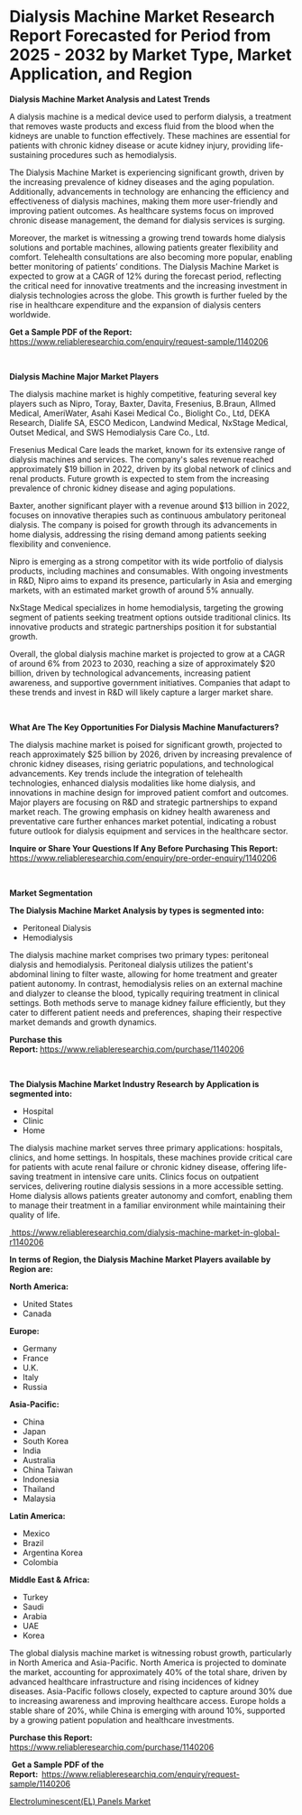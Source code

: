 <p><h1>Dialysis Machine Market Research Report Forecasted for Period from 2025 -  2032 by Market Type, Market Application, and Region</h1></p><p><strong>Dialysis Machine Market Analysis and Latest Trends</strong></p>
<p><p>A dialysis machine is a medical device used to perform dialysis, a treatment that removes waste products and excess fluid from the blood when the kidneys are unable to function effectively. These machines are essential for patients with chronic kidney disease or acute kidney injury, providing life-sustaining procedures such as hemodialysis.</p><p>The Dialysis Machine Market is experiencing significant growth, driven by the increasing prevalence of kidney diseases and the aging population. Additionally, advancements in technology are enhancing the efficiency and effectiveness of dialysis machines, making them more user-friendly and improving patient outcomes. As healthcare systems focus on improved chronic disease management, the demand for dialysis services is surging.</p><p>Moreover, the market is witnessing a growing trend towards home dialysis solutions and portable machines, allowing patients greater flexibility and comfort. Telehealth consultations are also becoming more popular, enabling better monitoring of patients’ conditions. The Dialysis Machine Market is expected to grow at a CAGR of 12% during the forecast period, reflecting the critical need for innovative treatments and the increasing investment in dialysis technologies across the globe. This growth is further fueled by the rise in healthcare expenditure and the expansion of dialysis centers worldwide.</p></p>
<p><strong>Get a Sample PDF of the Report:&nbsp;</strong> <a href="https://www.reliableresearchiq.com/enquiry/request-sample/1140206?utm_campaign=3053&utm_medium=2&utm_source=Github&utm_content=ia&utm_term=25032025&utm_id=dialysis-machine">https://www.reliableresearchiq.com/enquiry/request-sample/1140206</a></p>
<p>&nbsp;</p>
<p><strong>Dialysis Machine Major Market Players</strong></p>
<p><p>The dialysis machine market is highly competitive, featuring several key players such as Nipro, Toray, Baxter, Davita, Fresenius, B.Braun, Allmed Medical, AmeriWater, Asahi Kasei Medical Co., Biolight Co., Ltd, DEKA Research, Dialife SA, ESCO Medicon, Landwind Medical, NxStage Medical, Outset Medical, and SWS Hemodialysis Care Co., Ltd.</p><p>Fresenius Medical Care leads the market, known for its extensive range of dialysis machines and services. The company's sales revenue reached approximately $19 billion in 2022, driven by its global network of clinics and renal products. Future growth is expected to stem from the increasing prevalence of chronic kidney disease and aging populations.</p><p>Baxter, another significant player with a revenue around $13 billion in 2022, focuses on innovative therapies such as continuous ambulatory peritoneal dialysis. The company is poised for growth through its advancements in home dialysis, addressing the rising demand among patients seeking flexibility and convenience.</p><p>Nipro is emerging as a strong competitor with its wide portfolio of dialysis products, including machines and consumables. With ongoing investments in R&D, Nipro aims to expand its presence, particularly in Asia and emerging markets, with an estimated market growth of around 5% annually.</p><p>NxStage Medical specializes in home hemodialysis, targeting the growing segment of patients seeking treatment options outside traditional clinics. Its innovative products and strategic partnerships position it for substantial growth.</p><p>Overall, the global dialysis machine market is projected to grow at a CAGR of around 6% from 2023 to 2030, reaching a size of approximately $20 billion, driven by technological advancements, increasing patient awareness, and supportive government initiatives. Companies that adapt to these trends and invest in R&D will likely capture a larger market share.</p></p>
<p>&nbsp;</p>
<p><strong>What Are The Key Opportunities For Dialysis Machine Manufacturers?</strong></p>
<p><p>The dialysis machine market is poised for significant growth, projected to reach approximately $25 billion by 2026, driven by increasing prevalence of chronic kidney diseases, rising geriatric populations, and technological advancements. Key trends include the integration of telehealth technologies, enhanced dialysis modalities like home dialysis, and innovations in machine design for improved patient comfort and outcomes. Major players are focusing on R&D and strategic partnerships to expand market reach. The growing emphasis on kidney health awareness and preventative care further enhances market potential, indicating a robust future outlook for dialysis equipment and services in the healthcare sector.</p></p>
<p><strong>Inquire or Share Your Questions If Any Before Purchasing This Report:</strong> <a href="https://www.reliableresearchiq.com/enquiry/pre-order-enquiry/1140206?utm_campaign=3053&utm_medium=2&utm_source=Github&utm_content=ia&utm_term=25032025&utm_id=dialysis-machine">https://www.reliableresearchiq.com/enquiry/pre-order-enquiry/1140206</a></p>
<p>&nbsp;</p>
<p><strong>Market Segmentation</strong></p>
<p><strong>The Dialysis Machine Market Analysis by types is segmented into:</strong></p>
<p><ul><li>Peritoneal Dialysis</li><li>Hemodialysis</li></ul></p>
<p><p>The dialysis machine market comprises two primary types: peritoneal dialysis and hemodialysis. Peritoneal dialysis utilizes the patient's abdominal lining to filter waste, allowing for home treatment and greater patient autonomy. In contrast, hemodialysis relies on an external machine and dialyzer to cleanse the blood, typically requiring treatment in clinical settings. Both methods serve to manage kidney failure efficiently, but they cater to different patient needs and preferences, shaping their respective market demands and growth dynamics.</p></p>
<p><strong>Purchase this Report:&nbsp;</strong><a href="https://www.reliableresearchiq.com/purchase/1140206?utm_campaign=3053&utm_medium=2&utm_source=Github&utm_content=ia&utm_term=25032025&utm_id=dialysis-machine">https://www.reliableresearchiq.com/purchase/1140206</a></p>
<p>&nbsp;</p>
<p><strong>The Dialysis Machine Market Industry Research by Application is segmented into:</strong></p>
<p><ul><li>Hospital</li><li>Clinic</li><li>Home</li></ul></p>
<p><p>The dialysis machine market serves three primary applications: hospitals, clinics, and home settings. In hospitals, these machines provide critical care for patients with acute renal failure or chronic kidney disease, offering life-saving treatment in intensive care units. Clinics focus on outpatient services, delivering routine dialysis sessions in a more accessible setting. Home dialysis allows patients greater autonomy and comfort, enabling them to manage their treatment in a familiar environment while maintaining their quality of life.</p></p>
<p><a href="https://www.reliableresearchiq.com/dialysis-machine-market-in-global-r1140206?utm_campaign=3053&utm_medium=2&utm_source=Github&utm_content=ia&utm_term=25032025&utm_id=dialysis-machine">&nbsp;https://www.reliableresearchiq.com/dialysis-machine-market-in-global-r1140206</a></p>
<p><strong>In terms of Region, the Dialysis Machine Market Players available by Region are:</strong></p>
<p>
    <p> <strong> North America: </strong>
        <ul>
            <li>United States</li>
            <li>Canada</li>
        </ul>
        </p> 
    <p> <strong> Europe: </strong>
        <ul>
            <li>Germany</li>
            <li>France</li>
            <li>U.K.</li>
            <li>Italy</li>
            <li>Russia</li>
        </ul>
        </p> 
    <p> <strong> Asia-Pacific: </strong>
        <ul>
            <li>China</li>
            <li>Japan</li>
            <li>South Korea</li>
            <li>India</li>
            <li>Australia</li>
            <li>China Taiwan</li>
            <li>Indonesia</li>
            <li>Thailand</li>
            <li>Malaysia</li>
        </ul>
        </p> 
    <p> <strong> Latin America: </strong>
        <ul>
            <li>Mexico</li>
            <li>Brazil</li>
            <li>Argentina Korea</li>
            <li>Colombia</li>
        </ul>
        </p> 
    <p> <strong> Middle East & Africa: </strong>
        <ul>
            <li>Turkey</li>
            <li>Saudi</li>
            <li>Arabia</li>
            <li>UAE</li>
            <li>Korea</li>
        </ul>
    </p>
    </p>
<p><p>The global dialysis machine market is witnessing robust growth, particularly in North America and Asia-Pacific. North America is projected to dominate the market, accounting for approximately 40% of the total share, driven by advanced healthcare infrastructure and rising incidences of kidney diseases. Asia-Pacific follows closely, expected to capture around 30% due to increasing awareness and improving healthcare access. Europe holds a stable share of 20%, while China is emerging with around 10%, supported by a growing patient population and healthcare investments.</p></p>
<p><strong>Purchase this Report: </strong><a href="https://www.reliableresearchiq.com/purchase/1140206?utm_campaign=3053&utm_medium=2&utm_source=Github&utm_content=ia&utm_term=25032025&utm_id=dialysis-machine">https://www.reliableresearchiq.com/purchase/1140206</a></p>
<p>&nbsp;<strong>Get a Sample PDF of the Report:&nbsp;&nbsp;</strong><a href="https://www.reliableresearchiq.com/enquiry/request-sample/1140206?utm_campaign=3053&utm_medium=2&utm_source=Github&utm_content=ia&utm_term=25032025&utm_id=dialysis-machine">https://www.reliableresearchiq.com/enquiry/request-sample/1140206</a></p>
<p><strong></strong></p>
<p><p><a href="https://github.com/viipposahko25/Market-Research-Report-List-1/blob/main/electroluminescentel-panels-market.md?utm_campaign=3053&utm_medium=2&utm_source=Github&utm_content=ia&utm_term=25032025&utm_id=dialysis-machine">Electroluminescent(EL) Panels Market</a></p></p>